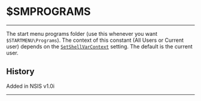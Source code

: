 # $SMPROGRAMS

---

The start menu programs folder (use this whenever you want `$STARTMENU\Programs`). The context of this constant (All Users or Current user) depends on the [`SetShellVarContext`][1] setting. The default is the current user.

## History

Added in NSIS v1.0i

---

[1]: ../Reference/SetShellVarContext.md